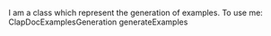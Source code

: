 I am a class which represent the generation of examples.
To use me:
	ClapDocExamplesGeneration generateExamples